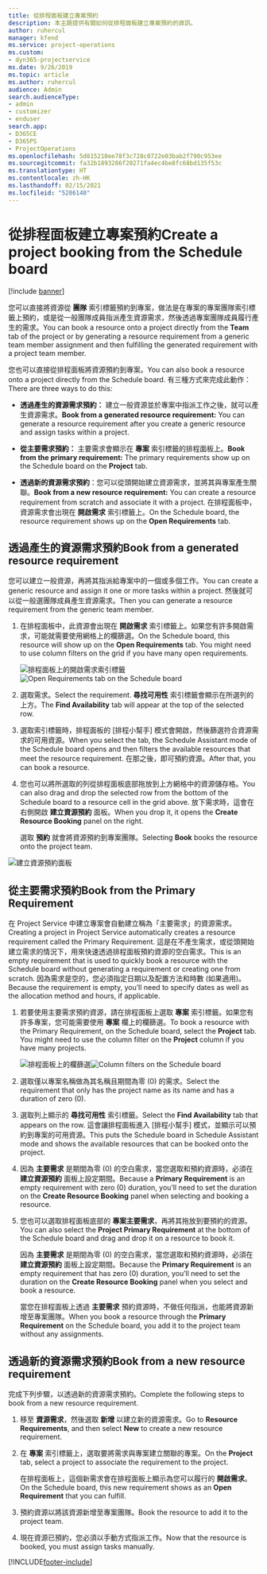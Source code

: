 ```yaml
---
title: 從排程面板建立專案預約
description: 本主題提供有關如何從排程面板建立專案預約的資訊。
author: ruhercul
manager: kfend
ms.service: project-operations
ms.custom:
- dyn365-projectservice
ms.date: 9/26/2019
ms.topic: article
ms.author: ruhercul
audience: Admin
search.audienceType:
- admin
- customizer
- enduser
search.app:
- D365CE
- D365PS
- ProjectOperations
ms.openlocfilehash: 5d815210ee78f3c728c0722e03bab2f790c953ee
ms.sourcegitcommit: fa32b1893286f20271fa4ec4be8fc68bd135f53c
ms.translationtype: HT
ms.contentlocale: zh-HK
ms.lasthandoff: 02/15/2021
ms.locfileid: "5286140"
---
```

# <a name="create-a-project-booking-from-the-schedule-board"></a><span data-ttu-id="711e1-103">從排程面板建立專案預約</span><span class="sxs-lookup"><span data-stu-id="711e1-103">Create a project booking from the Schedule board</span></span>

[!include [banner](../includes/psa-now-project-operations.md)]

<span data-ttu-id="711e1-104">您可以直接將資源從 **團隊** 索引標籤預約到專案，做法是在專案的專案團隊索引標籤上預約，或是從一般團隊成員指派產生資源需求，然後透過專案團隊成員履行產生的需求。</span><span class="sxs-lookup"><span data-stu-id="711e1-104">You can book a resource onto a project directly from the **Team** tab of the project or by generating a resource requirement from a generic team member assignment and then fulfilling the generated requirement with a project team member.</span></span>

<span data-ttu-id="711e1-105">您也可以直接從排程面板將資源預約到專案。</span><span class="sxs-lookup"><span data-stu-id="711e1-105">You can also book a resource onto a project directly from the Schedule board.</span></span> <span data-ttu-id="711e1-106">有三種方式來完成此動作：</span><span class="sxs-lookup"><span data-stu-id="711e1-106">There are three ways to do this:</span></span>

- <span data-ttu-id="711e1-107">**透過產生的資源需求預約：** 建立一般資源並於專案中指派工作之後，就可以產生資源需求。</span><span class="sxs-lookup"><span data-stu-id="711e1-107">**Book from a generated resource requirement:** You can generate a resource requirement after you create a generic resource and assign tasks within a project.</span></span>

- <span data-ttu-id="711e1-108">**從主要需求預約：** 主要需求會顯示在 **專案** 索引標籤的排程面板上。</span><span class="sxs-lookup"><span data-stu-id="711e1-108">**Book from the primary requirement:** The primary requirements show up on the Schedule board on the **Project** tab.</span></span> 

- <span data-ttu-id="711e1-109">**透過新的資源需求預約**：您可以從頭開始建立資源需求，並將其與專案產生關聯。</span><span class="sxs-lookup"><span data-stu-id="711e1-109">**Book from a new resource requirement:** You can create a resource requirement from scratch and associate it with a project.</span></span> <span data-ttu-id="711e1-110">在排程面板中，資源需求會出現在 **開啟需求** 索引標籤上。</span><span class="sxs-lookup"><span data-stu-id="711e1-110">On the Schedule board, the resource requirement shows up on the **Open Requirements** tab.</span></span>

## <a name="book-from-a-generated-resource-requirement"></a><span data-ttu-id="711e1-111">透過產生的資源需求預約</span><span class="sxs-lookup"><span data-stu-id="711e1-111">Book from a generated resource requirement</span></span>

<span data-ttu-id="711e1-112">您可以建立一般資源，再將其指派給專案中的一個或多個工作。</span><span class="sxs-lookup"><span data-stu-id="711e1-112">You can create a generic resource and assign it one or more tasks within a project.</span></span> <span data-ttu-id="711e1-113">然後就可以從一般選團隊成員產生資源需求。</span><span class="sxs-lookup"><span data-stu-id="711e1-113">Then you can generate a resource requirement from the generic team member.</span></span> 

1.  <span data-ttu-id="711e1-114">在排程面板中，此資源會出現在 **開啟需求** 索引標籤上。如果您有許多開啟需求，可能就需要使用網格上的欄篩選。</span><span class="sxs-lookup"><span data-stu-id="711e1-114">On the Schedule board, this resource will show up on the **Open Requirements** tab. You might need to use column filters on the grid if you have many open requirements.</span></span> 

    <span data-ttu-id="711e1-115">![排程面板上的開啟需求索引標籤](media/FAQ-Project-Booking-Schedule-Board-1.png "預約及指派表格的螢幕擷取畫面")</span><span class="sxs-lookup"><span data-stu-id="711e1-115">![Open Requirements tab on the Schedule board](media/FAQ-Project-Booking-Schedule-Board-1.png "Screenshot of bookings and assignments table")</span></span>

2. <span data-ttu-id="711e1-116">選取需求。</span><span class="sxs-lookup"><span data-stu-id="711e1-116">Select the requirement.</span></span> <span data-ttu-id="711e1-117">**尋找可用性** 索引標籤會顯示在所選列的上方。</span><span class="sxs-lookup"><span data-stu-id="711e1-117">The **Find Availability** tab will appear at the top of the selected row.</span></span>
 
3. <span data-ttu-id="711e1-118">選取索引標籤時，排程面板的 [排程小幫手] 模式會開啟，然後篩選符合資源需求的可用資源。</span><span class="sxs-lookup"><span data-stu-id="711e1-118">When you select the tab, the Schedule Assistant mode of the Schedule board opens and then filters the available resources that meet the resource requirement.</span></span> <span data-ttu-id="711e1-119">在那之後，即可預約資源。</span><span class="sxs-lookup"><span data-stu-id="711e1-119">After that, you can book a resource.</span></span>

4. <span data-ttu-id="711e1-120">您也可以將所選取的列從排程面板底部拖放到上方網格中的資源儲存格。</span><span class="sxs-lookup"><span data-stu-id="711e1-120">You can also drag and drop the selected row from the bottom of the Schedule board to a resource cell in the grid above.</span></span> <span data-ttu-id="711e1-121">放下需求時，這會在右側開啟 **建立資源預約** 面板。</span><span class="sxs-lookup"><span data-stu-id="711e1-121">When you drop it, it opens the **Create Resource Booking** panel on the right.</span></span>

    <span data-ttu-id="711e1-122">選取 **預約** 就會將資源預約到專案團隊。</span><span class="sxs-lookup"><span data-stu-id="711e1-122">Selecting **Book** books the resource onto the project team.</span></span>

![建立資源預約面板](media/FAQ-Project-Booking-Schedule-Board-6.png "")
 

## <a name="book-from-the-primary-requirement"></a><span data-ttu-id="711e1-124">從主要需求預約</span><span class="sxs-lookup"><span data-stu-id="711e1-124">Book from the Primary Requirement</span></span>

<span data-ttu-id="711e1-125">在 Project Service 中建立專案會自動建立稱為「主要需求」的資源需求。</span><span class="sxs-lookup"><span data-stu-id="711e1-125">Creating a project in Project Service automatically creates a resource requirement called the Primary Requirement.</span></span> <span data-ttu-id="711e1-126">這是在不產生需求，或從頭開始建立需求的情況下，用來快速透過排程面板預約資源的空白需求。</span><span class="sxs-lookup"><span data-stu-id="711e1-126">This is an empty requirement that is used to quickly book a resource with the Schedule board without generating a requirement or creating one from scratch.</span></span> <span data-ttu-id="711e1-127">因為需求是空的，您必須指定日期以及配置方法和時數 (如果適用)。</span><span class="sxs-lookup"><span data-stu-id="711e1-127">Because the requirement is empty, you’ll need to specify dates as well as the allocation method and hours, if applicable.</span></span> 

1. <span data-ttu-id="711e1-128">若要使用主要需求預約資源，請在排程面板上選取 **專案** 索引標籤。如果您有許多專案，您可能需要使用 **專案** 欄上的欄篩選。</span><span class="sxs-lookup"><span data-stu-id="711e1-128">To book a resource with the Primary Requirement, on the Schedule board, select the **Project** tab. You might need to use the column filter on the **Project** column if you have many projects.</span></span>

   <span data-ttu-id="711e1-129">![排程面板上的欄篩選](media/FAQ-Project-Booking-Schedule-Board-2.png "預約及指派表格的螢幕擷取畫面")</span><span class="sxs-lookup"><span data-stu-id="711e1-129">![Column filters on the Schedule board](media/FAQ-Project-Booking-Schedule-Board-2.png "Screenshot of bookings and assignments table")</span></span>

2. <span data-ttu-id="711e1-130">選取僅以專案名稱做為其名稱且期間為零 (0) 的需求。</span><span class="sxs-lookup"><span data-stu-id="711e1-130">Select the requirement that only has the project name as its name and has a duration of zero (0).</span></span>

3. <span data-ttu-id="711e1-131">選取列上顯示的 **尋找可用性** 索引標籤。</span><span class="sxs-lookup"><span data-stu-id="711e1-131">Select the **Find Availability** tab that appears on the row.</span></span> <span data-ttu-id="711e1-132">這會讓排程面板進入 [排程小幫手] 模式，並顯示可以預約到專案的可用資源。</span><span class="sxs-lookup"><span data-stu-id="711e1-132">This puts the Schedule board in Schedule Assistant mode and shows the available resources that can be booked onto the project.</span></span>

4. <span data-ttu-id="711e1-133">因為 **主要需求** 是期間為零 (0) 的空白需求，當您選取和預約資源時，必須在 **建立資源預約** 面板上設定期間。</span><span class="sxs-lookup"><span data-stu-id="711e1-133">Because a **Primary Requirement** is an empty requirement with zero (0) duration, you’ll need to set the duration on the **Create Resource Booking** panel when selecting and booking a resource.</span></span>

5. <span data-ttu-id="711e1-134">您也可以選取排程面板底部的 **專案主要需求**，再將其拖放到要預約的資源。</span><span class="sxs-lookup"><span data-stu-id="711e1-134">You can also select the **Project Primary Requirement** at the bottom of the Schedule board and drag and drop it on a resource to book it.</span></span>
 
    <span data-ttu-id="711e1-135">因為 **主要需求** 是期間為零 (0) 的空白需求，當您選取和預約資源時，必須在 **建立資源預約** 面板上設定期間。</span><span class="sxs-lookup"><span data-stu-id="711e1-135">Because the **Primary Requirement** is an empty requirement that has zero (0) duration, you’ll need to set the duration on the **Create Resource Booking** panel when you select and book a resource.</span></span>
 
    <span data-ttu-id="711e1-136">當您在排程面板上透過 **主要需求** 預約資源時，不做任何指派，也能將資源新增至專案團隊。</span><span class="sxs-lookup"><span data-stu-id="711e1-136">When you book a resource through the **Primary Requirement** on the Schedule board, you add it to the project team without any assignments.</span></span>
 
## <a name="book-from-a-new-resource-requirement"></a><span data-ttu-id="711e1-137">透過新的資源需求預約</span><span class="sxs-lookup"><span data-stu-id="711e1-137">Book from a new resource requirement</span></span>
<span data-ttu-id="711e1-138">完成下列步驟，以透過新的資源需求預約。</span><span class="sxs-lookup"><span data-stu-id="711e1-138">Complete the following steps to book from a new resource requirement.</span></span> 

1. <span data-ttu-id="711e1-139">移至 **資源需求**，然後選取 **新增** 以建立新的資源需求。</span><span class="sxs-lookup"><span data-stu-id="711e1-139">Go to **Resource Requirements**, and then select **New** to create a new resource requirement.</span></span>

2. <span data-ttu-id="711e1-140">在 **專案** 索引標籤上，選取要將需求與專案建立關聯的專案。</span><span class="sxs-lookup"><span data-stu-id="711e1-140">On the **Project** tab, select a project to associate the requirement to the project.</span></span>
 
    <span data-ttu-id="711e1-141">在排程面板上，這個新需求會在排程面板上顯示為您可以履行的 **開啟需求**。</span><span class="sxs-lookup"><span data-stu-id="711e1-141">On the Schedule board, this new requirement shows as an **Open Requirement** that you can fulfill.</span></span>

3. <span data-ttu-id="711e1-142">預約資源以將該資源新增至專案團隊。</span><span class="sxs-lookup"><span data-stu-id="711e1-142">Book the resource to add it to the project team.</span></span>

4. <span data-ttu-id="711e1-143">現在資源已預約，您必須以手動方式指派工作。</span><span class="sxs-lookup"><span data-stu-id="711e1-143">Now that the resource is booked, you must assign tasks manually.</span></span>



[!INCLUDE[footer-include](../includes/footer-banner.md)]